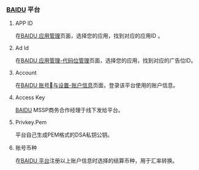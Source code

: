 ###   [BAIDU](http://mssp.baidu.com/) 平台
1. APP ID

    在[BAIDU 应用管理](https://mssp.baidu.com/app/static/main.html/app/list)页面，选择您的应用，找到对应的应用ID 。

2. Ad Id

   在[BAIDU 应用管理-代码位管理](https://mssp.baidu.com/app/static/main.html/slot/list)页面，选择您的应用，找到对应的广告位ID。

3. Account 

   在[BAIDU 账号与设置-账户信息](http://mssp.baidu.com/home/developer.html#/account/list)页面，登录该平台使用的账户信息。

4. Access Key 

   [BAIDU](http://mssp.baidu.com/) MSSP商务合作经理于线下发给平台。

5. Privkey.Pem 

    平台自己生成PEM格式的DSA私钥公钥。

6. 账号币种

   在[BAIDU 平台](http://mssp.baidu.com/)注册以上账户信息时选择的结算币种，用于汇率转换。
